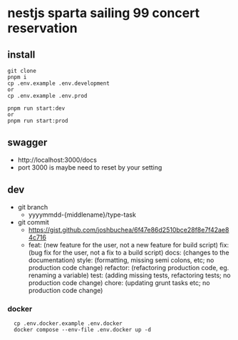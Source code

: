 # nestjs sparta sailing 99 concert reservation
## install
```
git clone 
pnpm i
cp .env.example .env.development
or
cp .env.example .env.prod

pnpm run start:dev
or
pnpm run start:prod
```

## swagger
- http://localhost:3000/docs
- port 3000 is maybe need to reset by your setting

## dev
- git branch
  - yyyymmdd-{middlename}/type-task
- git commit
  - https://gist.github.com/joshbuchea/6f47e86d2510bce28f8e7f42ae84c716
  - feat: (new feature for the user, not a new feature for build script)
    fix: (bug fix for the user, not a fix to a build script)
    docs: (changes to the documentation)
    style: (formatting, missing semi colons, etc; no production code change)
    refactor: (refactoring production code, eg. renaming a variable)
    test: (adding missing tests, refactoring tests; no production code change)
    chore: (updating grunt tasks etc; no production code change)

### docker
```
  cp .env.docker.example .env.docker
  docker compose --env-file .env.docker up -d
```

